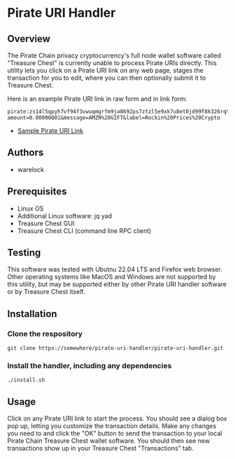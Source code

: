 # Pirate URI Handler

## Overview

The Pirate Chain privacy cryptocurrency's full node wallet software called "Treasure Chest" is currently unable to process Pirate URIs directly. This utility lets you click on a Pirate URI link on any web page, stages the transaction for you to edit, where you can then optionally submit it to Treasure Chest.

Here is an example Pirate URI link in raw form and in link form:

```
pirate:zs14l5qpyh7vf94f3vwuqmgrfm9ja8692ps7ztzl5e9xk7u8et0jd99f8k326rqt2htk42kz4y6q4p?amount=0.00000001&message=AMZN%20GIFT&label=Rockin%20Prices%20Crypto
```

- [Sample Pirate URI Link](pirate:zs14l5qpyh7vf94f3vwuqmgrfm9ja8692ps7ztzl5e9xk7u8et0jd99f8k326rqt2htk42kz4y6q4p?amount=0.00000001&message=AMZN%20GIFT&label=Rockin%20Prices%20Crypto")

## Authors

- warelock

## Prerequisites

- Linux OS
- Additional Linux software: jq yad
- Treasure Chest GUI
- Treasure Chest CLI (command line RPC client)

## Testing

This software was tested with Ubutnu 22.04 LTS and Firefox web browser. Other operating systems like MacOS and Windows are not supported by this utility, but may be supported either by other Pirate URI handler software or by Treasure Chest itself.

## Installation

### Clone the respository

```
git clone https://somewhere/pirate-uri-handler/pirate-uri-handler.git
```

### Install the handler, including any dependencies

```
./install.sh
```

## Usage

Click on any Pirate URI link to start the process. You should see a dialog box pop up, letting you customize the transaction details. Make any changes you need to and click the "OK" button to send the transaction to your local Pirate Chain Treasure Chest wallet software. You should then see new transactions show up in your Treasure Chest "Transactions" tab.
